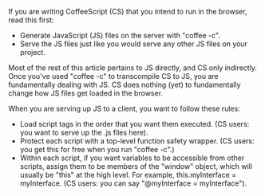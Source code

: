 If you are writing CoffeeScript (CS) that you intend to run in the browser, read this first:

* Generate JavaScript (JS) files on the server with "coffee -c".
* Serve the JS files just like you would serve any other JS files on your project.

Most of the rest of this article pertains to JS directly, and CS only indirectly.  Once you've used "coffee -c" to transcompile CS to JS, you are fundamentally dealing with JS.  CS does nothing (yet) to fundamentally change how JS files get loaded in the browser.

When you are serving up JS to a client, you want to follow these rules:

* Load script tags in the order that you want them executed. (CS users: you want to serve up the .js files here).
* Protect each script with a top-level function safety wrapper. (CS users: you get this for free when you run "coffee -c".)
* Within each script, if you want variables to be accessible from other scripts, assign them to be members of the "window" object, which will usually be "this" at the high level.  For example, this.myInterface = myInterface.  (CS users: you can say "@myInterface = myInterface").


